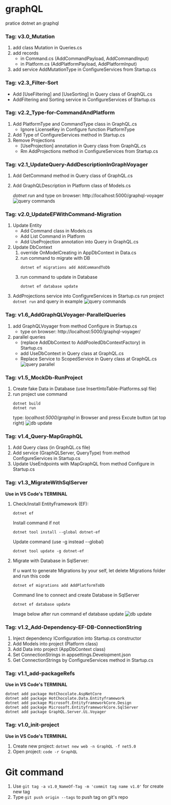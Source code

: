 # graphQL
pratice dotnet an graphql
### Tag: v3.0_Mutation
1. add class Mutation in Queries.cs
2. add records
    * in Command.cs (AddCommandPayload, AddCommandInput)
    * in Platform.cs (AddPlatformPayload, AddPlatformInput)
3. add service AddMutationType in ConfigureServices from Startup.cs

### Tag: v2.3_Filter-Sort
* Add [UseFiltering] and [UseSorting] in Query class of GraphQL.cs
* AddFiltering and Sorting service in ConfigureServices of Startup.cs

### Tag: v2.2_Type-for-CommandAndPlatform
1. Add PlatformType and CommandType class in GraphQL.cs
    * Ignore LicenseKey in Configure function PlatformType
2. Add Type of ConfigureServices method in Startup.cs
3. Remove Projections
    * [UseProjection] annotation in Query class from GraphQL.cs
    * Rm AddProjections method in ConfigureServices from Startup.cs

### Tag: v2.1_UpdateQuery-AddDescriptionInGraphVoyager
1. Add GetCommand method in Query class of GraphQL.cs
2. Add GraphQLDescription in Platform class of Models.cs

    *dotnet run* and type on browser: http://localhost:5000/graphql-voyager
    ![query commands](https://raw.githubusercontent.com/baodainguyen/graphQL/master/imgs/graphqlVoyagerDescription.png)

### Tag: v2.0_UpdateEFWithCommand-Migration
1. Update Entity
    * Add Command class in Models.cs
    * Add List Command in Platform
    * Add UseProjection annotation into Query in GraphQL.cs
2. Update DbContext
    1. override OnModelCreating in AppDbContext in Data.cs
    2. run command to migrate with DB
        ```
        dotnet ef migrations add AddCommandToDb
        ```
    3. run command to update in Database
        ```
        dotnet ef database update
        ```
3. AddProjections service into ConfigureServices in Startup.cs
    run project ``` dotnet run ``` and query in example
    ![query commands](https://raw.githubusercontent.com/baodainguyen/graphQL/master/imgs/graphQlNested.png)


### Tag: v1.6_AddGraphQLVoyager-ParallelQueries
1. add GraphQLVoyager from method Configure in Startup.cs
    * type on browser: http://localhost:5000/graphql-voyager/
2. parallel queries 
    * (replace AddDbContext to AddPooledDbContextFactory) in Startup.cs
    * add UseDbContext in Query class at GraphQL.cs
    * Replace Service to ScopedService in Query class at GraphQL.cs
    ![query parallel](https://raw.githubusercontent.com/baodainguyen/graphQL/master/imgs/queryParallel.png)


### Tag: v1.5_MockDb-RunProject
1. Create fake Data in Database (use InsertIntoTable-Platforms.sql file)
2. run project use command
    ```
    dotnet build
    dotnet run
    ```
    type: *localhost:5000/graphql* in Browser and press Excute button (at top right) 
    ![db update](https://raw.githubusercontent.com/baodainguyen/graphQL/master/imgs/test001.png)

### Tag: v1.4_Query-MapGraphQL
1. Add Query class (in GraphQL.cs file)
2. Add service (GraphQLServer, QueryType) from method ConfigureServices in Startup.cs
3. Update UseEndpoints with MapGraphQL from method Configure in Startup.cs


### Tag: v1.3_MigrateWithSqlServer
**Use in VS Code's TERMINAL**
1. Check/install EntityFramework (EF):
    
    ``` 
    dotnet ef 
    ```    
    Install command if not
    ``` 
    dotnet tool install --global dotnet-ef 
    ```
    Update command (use -g instead --global)
    ```
    dotnet tool update -g dotnet-ef
2. Migrate with Database in SqlServer:    
    
    If u want to generate Migrations by your self, let delete Migrations folder and run this code
    ```
    dotnet ef migrations add AddPlatformToDb
    ```
    Command line to connect and create Database in SqlServer
    ``` 
    dotnet ef database update
    ```
    Image below after run command ef database update
    ![db update](https://raw.githubusercontent.com/baodainguyen/graphQL/master/imgs/dotnetEfDatabaseUpdate.png)
    

### Tag: v1.2_Add-Dependency-EF-DB-ConnectionString
1. Inject dependency IConfiguration into Startup.cs constructor
2. Add Models into project (Platform class)
3. Add Data into project (AppDbContext class)
4. Set ConnectionStrings in appsettings.Development.json
5. Get ConnectionStrings by ConfigureServices method in Startup.cs

### Tag: v1.1_add-packageRefs
**Use in VS Code's TERMINAL**
``` 
dotnet add package HotChocolate.AspNetCore
dotnet add package HotChocolate.Data.Entityframework
dotnet add package Microsoft.EntityframeworkCore.Design
dotnet add package Microsoft.EntityframeworkCore.SqlServer
dotnet add package GraphQL.Server.Ui.Voyager
```

### Tag: v1.0_init-project
**Use in VS Code's TERMINAL**
1. Create new project: ``` dotnet new web -n GraphQL -f net5.0 ```
2. Open project: ``` code -r GraphQL ```

# Git command
1. Use `git tag -a v1.0_NameOf-Tag -m 'commit tag name v1.0'` for create new tag
2. Type `git push origin --tags` to push tag on git's repo
